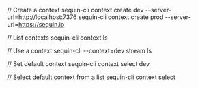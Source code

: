 // Create a context
sequin-cli context create dev --server-url=http://localhost:7376
sequin-cli context create prod --server-url=https://sequin.io

// List contexts
sequin-cli context ls

// Use a context
sequin-cli --context=dev stream ls

// Set default context
sequin-cli context select dev

// Select default context from a list
sequin-cli context select
